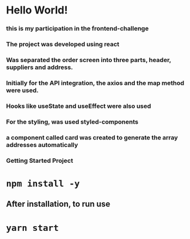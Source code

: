 # Hello World!
### this is my participation in the frontend-challenge


### The project was developed using react

### Was separated the order screen into three parts, header, suppliers and address.


### Initially for the API integration, the axios and the map method were used.
### Hooks like useState and useEffect were also used

### For the styling, was used styled-components

### a component called card was created to generate the array addresses automatically

### Getting Started Project

# `npm install -y`

## After installation, to run use

# `yarn start` 


